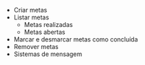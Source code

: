 - Criar metas
- Listar metas
    - Metas realizadas
    - Metas abertas
- Marcar e desmarcar metas como concluída
- Remover metas
- Sistemas de mensagem
